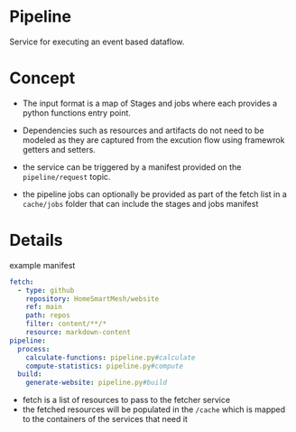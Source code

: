 # Pipeline
Service for executing an event based dataflow.

# Concept 
* The input format is a map of Stages and jobs where each provides a python functions entry point.

* Dependencies such as resources and artifacts do not need to be modeled as they are captured from the excution flow using framewrok getters and setters.

* the service can be triggered by a manifest provided on the `pipeline/request` topic.

* the pipeline jobs can optionally be provided as part of the fetch list in a `cache/jobs` folder that can include the stages and jobs manifest

# Details
example manifest
```yaml
fetch:
  - type: github
    repository: HomeSmartMesh/website
    ref: main
    path: repos
    filter: content/**/*
    resource: markdown-content
pipeline:
  process:
    calculate-functions: pipeline.py#calculate
    compute-statistics: pipeline.py#compute
  build:
    generate-website: pipeline.py#build
```
* fetch is a list of resources to pass to the fetcher service
* the fetched resources will be populated in the `/cache` which is mapped to the containers of the services that need it

